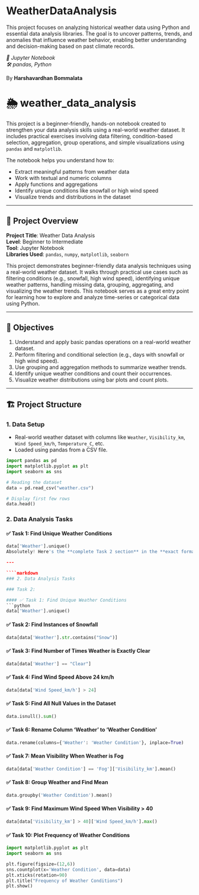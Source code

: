 # WeatherDataAnalysis
This project focuses on analyzing historical weather data using Python and essential data analysis libraries. The goal is to uncover patterns, trends, and anomalies that influence weather behavior, enabling better understanding and decision-making based on past climate records.

*📘 Jupyter Notebook*  
*🛠️ pandas, Python*  

By **Harshavardhan Bommalata**

# 🌦️ weather_data_analysis

This project is a beginner-friendly, hands-on notebook created to strengthen your data analysis skills using a real-world weather dataset. It includes practical exercises involving data filtering, condition-based selection, aggregation, group operations, and simple visualizations using `pandas` and `matplotlib`.

The notebook helps you understand how to:
- Extract meaningful patterns from weather data
- Work with textual and numeric columns
- Apply functions and aggregations
- Identify unique conditions like snowfall or high wind speed
- Visualize trends and distributions in the dataset

---

## 📘 Project Overview

**Project Title**: Weather Data Analysis  
**Level**: Beginner to Intermediate  
**Tool**: Jupyter Notebook  
**Libraries Used**: `pandas`, `numpy`, `matplotlib`, `seaborn`

This project demonstrates beginner-friendly data analysis techniques using a real-world weather dataset. It walks through practical use cases such as filtering conditions (e.g., snowfall, high wind speed), identifying unique weather patterns, handling missing data, grouping, aggregating, and visualizing the weather trends. This notebook serves as a great entry point for learning how to explore and analyze time-series or categorical data using Python.

---

## 🎯 Objectives

1. Understand and apply basic pandas operations on a real-world weather dataset.
2. Perform filtering and conditional selection (e.g., days with snowfall or high wind speed).
3. Use grouping and aggregation methods to summarize weather trends.
4. Identify unique weather conditions and count their occurrences.
5. Visualize weather distributions using bar plots and count plots.

---

## 🏗️ Project Structure

### 1. Data Setup

- Real-world weather dataset with columns like `Weather`, `Visibility_km`, `Wind Speed_km/h`, `Temperature_C`, etc.
- Loaded using pandas from a CSV file.

```python
import pandas as pd
import matplotlib.pyplot as plt
import seaborn as sns

# Reading the dataset
data = pd.read_csv("weather.csv")

# Display first few rows
data.head()
```

### 2. Data Analysis Tasks

#### ✅ Task 1: Find Unique Weather Conditions  
```python
data['Weather'].unique()
Absolutely! Here's the **complete Task 2 section** in the **exact format** you want:

---

````markdown
### 2. Data Analysis Tasks

### Task 2:

#### ✅ Task 1: Find Unique Weather Conditions  
```python
data['Weather'].unique()
````

#### ✅ Task 2: Find Instances of Snowfall

```python
data[data['Weather'].str.contains("Snow")]
```

#### ✅ Task 3: Find Number of Times Weather is Exactly Clear

```python
data[data['Weather'] == "Clear"]
```

#### ✅ Task 4: Find Wind Speed Above 24 km/h

```python
data[data['Wind Speed_km/h'] > 24]
```

#### ✅ Task 5: Find All Null Values in the Dataset

```python
data.isnull().sum()
```

#### ✅ Task 6: Rename Column ‘Weather’ to ‘Weather Condition’

```python
data.rename(columns={'Weather': 'Weather Condition'}, inplace=True)
```

#### ✅ Task 7: Mean Visibility When Weather is Fog

```python
data[data['Weather Condition'] == 'Fog']['Visibility_km'].mean()
```

#### ✅ Task 8: Group Weather and Find Mean

```python
data.groupby('Weather Condition').mean()
```

#### ✅ Task 9: Find Maximum Wind Speed When Visibility > 40

```python
data[data['Visibility_km'] > 40]['Wind Speed_km/h'].max()
```

#### ✅ Task 10: Plot Frequency of Weather Conditions

```python
import matplotlib.pyplot as plt
import seaborn as sns

plt.figure(figsize=(12,6))
sns.countplot(x='Weather Condition', data=data)
plt.xticks(rotation=90)
plt.title("Frequency of Weather Conditions")
plt.show()
```
